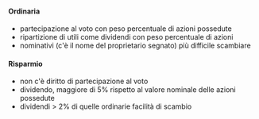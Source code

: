 #### Ordinaria
- partecipazione al voto con peso percentuale di azioni possedute
- ripartizione di utili come dividendi con peso percentuale di azioni
- nominativi (c'è il nome del proprietario segnato)
più difficile scambiare

#### Risparmio
- non c'è diritto di partecipazione al voto
- dividendo, maggiore di 5% rispetto al valore nominale delle azioni possedute
- dividendi > 2% di quelle ordinarie
facilità di scambio 